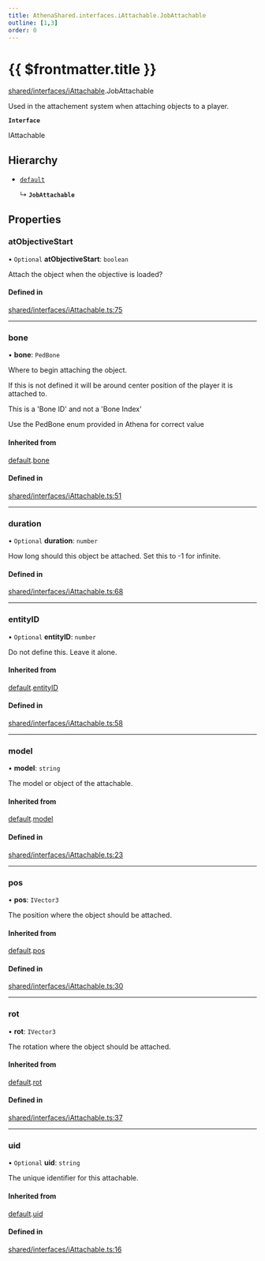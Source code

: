 ```yaml
---
title: AthenaShared.interfaces.iAttachable.JobAttachable
outline: [1,3]
order: 0
---
```


# {{ $frontmatter.title }}


[shared/interfaces/iAttachable](../modules/shared_interfaces_iAttachable.md).JobAttachable

Used in the attachement system when attaching objects to a player.

**`Interface`**

IAttachable

## Hierarchy

- [`default`](shared_interfaces_iAttachable_default.md)

  ↳ **`JobAttachable`**

## Properties

### atObjectiveStart

• `Optional` **atObjectiveStart**: `boolean`

Attach the object when the objective is loaded?

#### Defined in

[shared/interfaces/iAttachable.ts:75](https://github.com/Stuyk/altv-athena/blob/f69c9e6/src/core/shared/interfaces/iAttachable.ts#L75)

___

### bone

• **bone**: `PedBone`

Where to begin attaching the object.

If this is not defined it will be around center position of the player it is attached to.

This is a 'Bone ID' and not a 'Bone Index'

Use the PedBone enum provided in Athena for correct value

#### Inherited from

[default](shared_interfaces_iAttachable_default.md).[bone](shared_interfaces_iAttachable_default.md#bone)

#### Defined in

[shared/interfaces/iAttachable.ts:51](https://github.com/Stuyk/altv-athena/blob/f69c9e6/src/core/shared/interfaces/iAttachable.ts#L51)

___

### duration

• `Optional` **duration**: `number`

How long should this object be attached.
Set this to -1 for infinite.

#### Defined in

[shared/interfaces/iAttachable.ts:68](https://github.com/Stuyk/altv-athena/blob/f69c9e6/src/core/shared/interfaces/iAttachable.ts#L68)

___

### entityID

• `Optional` **entityID**: `number`

Do not define this. Leave it alone.

#### Inherited from

[default](shared_interfaces_iAttachable_default.md).[entityID](shared_interfaces_iAttachable_default.md#entityID)

#### Defined in

[shared/interfaces/iAttachable.ts:58](https://github.com/Stuyk/altv-athena/blob/f69c9e6/src/core/shared/interfaces/iAttachable.ts#L58)

___

### model

• **model**: `string`

The model or object of the attachable.

#### Inherited from

[default](shared_interfaces_iAttachable_default.md).[model](shared_interfaces_iAttachable_default.md#model)

#### Defined in

[shared/interfaces/iAttachable.ts:23](https://github.com/Stuyk/altv-athena/blob/f69c9e6/src/core/shared/interfaces/iAttachable.ts#L23)

___

### pos

• **pos**: `IVector3`

The position where the object should be attached.

#### Inherited from

[default](shared_interfaces_iAttachable_default.md).[pos](shared_interfaces_iAttachable_default.md#pos)

#### Defined in

[shared/interfaces/iAttachable.ts:30](https://github.com/Stuyk/altv-athena/blob/f69c9e6/src/core/shared/interfaces/iAttachable.ts#L30)

___

### rot

• **rot**: `IVector3`

The rotation where the object should be attached.

#### Inherited from

[default](shared_interfaces_iAttachable_default.md).[rot](shared_interfaces_iAttachable_default.md#rot)

#### Defined in

[shared/interfaces/iAttachable.ts:37](https://github.com/Stuyk/altv-athena/blob/f69c9e6/src/core/shared/interfaces/iAttachable.ts#L37)

___

### uid

• `Optional` **uid**: `string`

The unique identifier for this attachable.

#### Inherited from

[default](shared_interfaces_iAttachable_default.md).[uid](shared_interfaces_iAttachable_default.md#uid)

#### Defined in

[shared/interfaces/iAttachable.ts:16](https://github.com/Stuyk/altv-athena/blob/f69c9e6/src/core/shared/interfaces/iAttachable.ts#L16)
